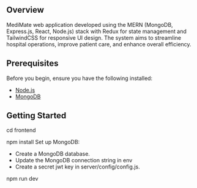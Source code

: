


## Overview

MediMate web application developed using the MERN (MongoDB, Express.js, React, Node.js) stack with Redux for state management and TailwindCSS for responsive UI design. The system aims to streamline hospital operations, improve patient care, and enhance overall efficiency.



## Prerequisites

Before you begin, ensure you have the following installed:

- [Node.js](https://nodejs.org/)
- [MongoDB](https://www.mongodb.com/try/download/community)

## Getting Started


   cd frontend

   npm install
   Set up MongoDB:
   - Create a MongoDB database.
   - Update the MongoDB connection string in env
   - Create a secret jwt key in  server/config/config.js.


   npm run dev



